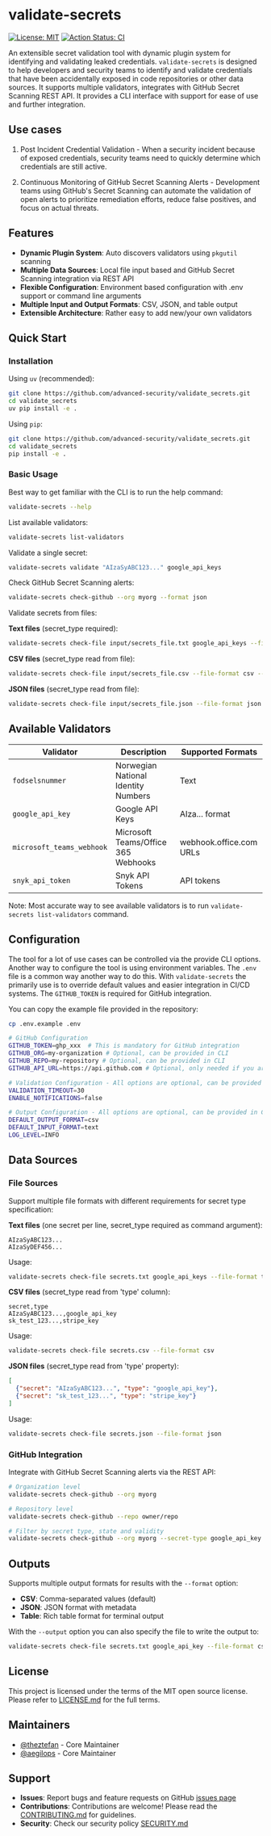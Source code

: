 # validate-secrets

[![License: MIT](https://img.shields.io/badge/License-MIT-yellow.svg)](https://opensource.org/licenses/MIT)
[![Action Status: CI](https://github.com/advanced-security/validate-secrets/actions/workflows/ci.yml/badge.svg)](https://github.com/advanced-security/validate-secrets/actions/workflows/ci.yml)

An extensible secret validation tool with dynamic plugin system for identifying and validating leaked credentials. `validate-secrets` is designed to help developers and security teams to identify and validate  credentials that have been accidentally exposed in code repositories or other data sources. It supports multiple validators, integrates with GitHub Secret Scanning REST API. It provides a CLI interface with support for ease of use and further integration.

## Use cases

1. Post Incident Credential Validation - When a security incident because of exposed credentials, security teams need to quickly determine which credentials are still active.

2. Continuous Monitoring of GitHub Secret Scanning Alerts - Development teams using GitHub's Secret Scanning can automate the validation of open alerts to prioritize remediation efforts, reduce false positives, and focus on actual threats.

## Features

- **Dynamic Plugin System**: Auto discovers validators using `pkgutil` scanning
- **Multiple Data Sources**: Local file input based and GitHub Secret Scanning integration via REST API
- **Flexible Configuration**: Environment based configuration with .env support or command line arguments
- **Multiple Input and Output Formats**: CSV, JSON, and table output
- **Extensible Architecture**: Rather easy to add new/your own validators

## Quick Start

### Installation

Using `uv` (recommended):

```bash
git clone https://github.com/advanced-security/validate_secrets.git
cd validate_secrets
uv pip install -e .
```

Using `pip`:

```bash
git clone https://github.com/advanced-security/validate_secrets.git
cd validate_secrets
pip install -e .
```

### Basic Usage

Best way to get familiar with the CLI is to run the help command:

```bash
validate-secrets --help
```

List available validators:

```bash
validate-secrets list-validators
```

Validate a single secret:

```bash
validate-secrets validate "AIzaSyABC123..." google_api_keys
```

Check GitHub Secret Scanning alerts:

```bash
validate-secrets check-github --org myorg --format json
```

Validate secrets from files:

**Text files** (secret_type required):

```bash
validate-secrets check-file input/secrets_file.txt google_api_keys --file-format text --format table
```

**CSV files** (secret_type read from file):

```bash
validate-secrets check-file input/secrets_file.csv --file-format csv --format table
```

**JSON files** (secret_type read from file):

```bash
validate-secrets check-file input/secrets_file.json --file-format json --format table
```

## Available Validators

| Validator | Description | Supported Formats |
|-----------|-------------|-------------------|
| `fodselsnummer` | Norwegian National Identity Numbers | Text |
| `google_api_key` | Google API Keys | AIza... format |
| `microsoft_teams_webhook` | Microsoft Teams/Office 365 Webhooks | webhook.office.com URLs |
| `snyk_api_token` | Snyk API Tokens | API tokens |

Note: Most accurate way to see available validators is to run `validate-secrets list-validators` command.

## Configuration

The tool for a lot of use cases can be controlled via the provide CLI options. Another way to configure the tool is using environment variables. The `.env` file is a common way another way to do this. With `validate-secrets` the primarily use is to override default values and easier integration in CI/CD systems. The `GITHUB_TOKEN` is required for GitHub integration.

You can copy the example file provided in the repository:

```bash
cp .env.example .env
```

```bash
# GitHub Configuration
GITHUB_TOKEN=ghp_xxx  # This is mandatory for GitHub integration
GITHUB_ORG=my-organization # Optional, can be provided in CLI
GITHUB_REPO=my-repository # Optional, can be provided in CLI
GITHUB_API_URL=https://api.github.com # Optional, only needed if you are integrating with your GHES or GHEC DR instance

# Validation Configuration - All options are optional, can be provided in CLI
VALIDATION_TIMEOUT=30 
ENABLE_NOTIFICATIONS=false

# Output Configuration - All options are optional, can be provided in CLI
DEFAULT_OUTPUT_FORMAT=csv
DEFAULT_INPUT_FORMAT=text
LOG_LEVEL=INFO
```

## Data Sources

### File Sources

Support multiple file formats with different requirements for secret type specification:

**Text files** (one secret per line, secret_type required as command argument):

```text
AIzaSyABC123...
AIzaSyDEF456...
```

Usage:

```bash
validate-secrets check-file secrets.txt google_api_keys --file-format text
```

**CSV files** (secret_type read from 'type' column):

```csv
secret,type
AIzaSyABC123...,google_api_key
sk_test_123...,stripe_key
```

Usage:

```bash
validate-secrets check-file secrets.csv --file-format csv
```

**JSON files** (secret_type read from 'type' property):

```json
[
  {"secret": "AIzaSyABC123...", "type": "google_api_key"},
  {"secret": "sk_test_123...", "type": "stripe_key"}
]
```

Usage:

```bash
validate-secrets check-file secrets.json --file-format json
```

### GitHub Integration

Integrate with GitHub Secret Scanning alerts via the REST API:

```bash
# Organization level
validate-secrets check-github --org myorg

# Repository level   
validate-secrets check-github --repo owner/repo

# Filter by secret type, state and validity
validate-secrets check-github --org myorg --secret-type google_api_key --state open --validity unknown
```

## Outputs

Supports multiple output formats for results with the `--format` option:

- **CSV**: Comma-separated values (default)
- **JSON**: JSON format with metadata
- **Table**: Rich table format for terminal output

With the `--output` option you can also specify the file to write the output to:

```bash
validate-secrets check-file secrets.txt google_api_key --file-format csv --output results.csv
```

## License

This project is licensed under the terms of the MIT open source license. Please refer to [LICENSE.md](LICENSE.md) for the full terms.

## Maintainers

- [@theztefan](https://github.com/theztefan) - Core Maintainer
- [@aegilops](https://github.com/aegilops) - Core Maintainer

## Support

- **Issues**: Report bugs and feature requests on GitHub [issues page](https://github.com/advanced-security/validate-secrets/issues)
- **Contributions**: Contributions are welcome! Please read the [CONTRIBUTING.md](CONTRIBUTING.md) for guidelines.
- **Security**: Check our security policy [SECURITY.md](SECURITY.md)
